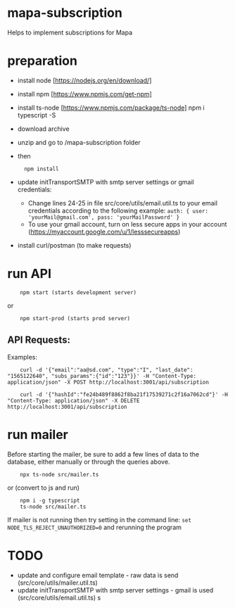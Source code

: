 # mapa-subscription
Helps to implement subscriptions for Mapa


# preparation 

- install node [https://nodejs.org/en/download/]
- install npm [https://www.npmjs.com/get-npm]
- install ts-node [https://www.npmjs.com/package/ts-node]
npm i typescript -S
- download archive
- unzip and go to /mapa-subscription folder
- then

        npm install

- update initTransportSMTP with smtp server settings or gmail credentials:
  - Change lines 24-25 in file src/core/utils/email.util.ts to your email credentials according to the following example:
  `auth: {
        user: 'yourMail@gmail.com',
        pass: 'yourMailPassword'
      }`
  - To use your gmail account, turn on less secure apps in your account (https://myaccount.google.com/u/1/lesssecureapps)
- install curl/postman (to make requests)

# run API

        npm start (starts development server)

or

        npm start-prod (starts prod server)

API Requests:
-
Examples:

        curl -d '{"email":"aa@sd.com", "type":"I", "last_date": "1565122640", "subs_params":{"id":"123"}}' -H "Content-Type: application/json" -X POST http://localhost:3001/api/subscription

        curl -d '{"hashId":"fe24b489f8862f8ba21f17539271c2f16a7062cd"}' -H "Content-Type: application/json" -X DELETE http://localhost:3001/api/subscription

# run mailer

Before starting the mailer, be sure to add a few lines of data to the database, either manually or through the queries above.

        npx ts-node src/mailer.ts

or
(convert to js and run)

        npm i -g typescript
        ts-node src/mailer.ts

If mailer is not running then try setting in the command line:
`set NODE_TLS_REJECT_UNAUTHORIZED=0`
and rerunning the program

# TODO

- update and configure email template - raw data is send (src/core/utils/mailer.util.ts)
- update initTransportSMTP with smtp server settings - gmail is used (src/core/utils/email.util.ts)
s

